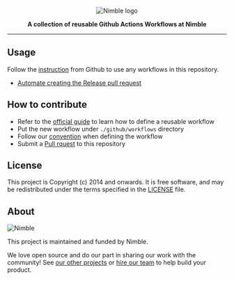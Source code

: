<p align="center">
  <img alt="Nimble logo" src="https://assets.nimblehq.co/logo/light/logo-light-text-320.png" />
</p>

<p align="center">
  <strong>A collection of reusable Github Actions Workflows at Nimble</strong>
</p>

---
## Usage
Follow the [instruction](https://docs.github.com/en/actions/learn-github-actions/reusing-workflows#calling-a-reusable-workflow) from Github to use any workflows in this repository.

- [Automate creating the Release pull request](create_release_pr/README.md)

## How to contribute
- Refer to the [official guide](https://docs.github.com/en/actions/learn-github-actions/reusing-workflows#creating-a-reusable-workflow) to learn how to define a reusable workflow
- Put the new workflow under `./github/workflows` directory
- Follow our [convention](https://nimblehq.co/compass/development/code-conventions/github-actions/) when defining the workflow
- Submit a [Pull rquest](https://github.com/nimblehq/github-actions-workflows/compare) to this repository

## License

This project is Copyright (c) 2014 and onwards. It is free software,
and may be redistributed under the terms specified in the [LICENSE] file.

[LICENSE]: /LICENSE

## About

![Nimble](https://assets.nimblehq.co/logo/dark/logo-dark-text-160.png)

This project is maintained and funded by Nimble.

We love open source and do our part in sharing our work with the community!
See [our other projects][community] or [hire our team][hire] to help build your product.

[community]: https://github.com/nimblehq
[hire]: https://nimblehq.co/
